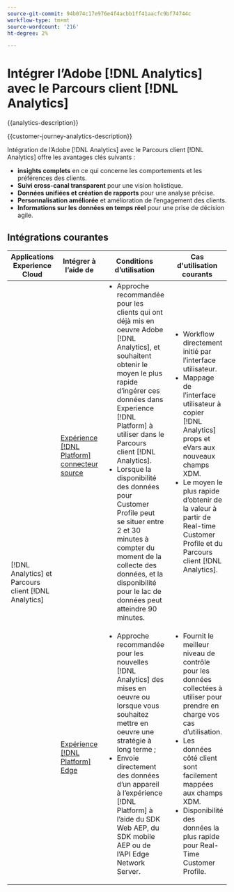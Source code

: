 ```yaml
---
source-git-commit: 94b074c17e976e4f4acbb1ff41aacfc9bf74744c
workflow-type: tm+mt
source-wordcount: '216'
ht-degree: 2%

---
```



# Intégrer l’Adobe [!DNL Analytics] avec le Parcours client [!DNL Analytics]

{{analytics-description}}

{{customer-journey-analytics-description}}

Intégration de l’Adobe [!DNL Analytics] avec le Parcours client [!DNL Analytics] offre les avantages clés suivants :

+ **insights complets** en ce qui concerne les comportements et les préférences des clients.
+ **Suivi cross-canal transparent** pour une vision holistique.
+ **Données unifiées et création de rapports** pour une analyse précise.
+ **Personnalisation améliorée** et amélioration de l’engagement des clients.
+ **Informations sur les données en temps réel** pour une prise de décision agile.

## Intégrations courantes

<table>
    <thead>
        <tr>
            <th>Applications Experience Cloud</th>
            <th>Intégrer à l’aide de</th>
            <th>Conditions d’utilisation</th>
            <th>Cas d'utilisation courants</th>
        </tr>
    </thead>
    <tbody>
        <tr>
            <td rowspan="2">[!DNL Analytics] et Parcours client [!DNL Analytics]</td>
            <td><a href="../../integrations/tutorials/analytics-cja/experience-platform-source-connector.md" target="_blank" rel="noreferrer">Expérience [!DNL Platform] connecteur source</a></td>
            <td>
                <ul style="margin-top: 0;">
                    <li>Approche recommandée pour les clients qui ont déjà mis en oeuvre Adobe [!DNL Analytics], et souhaitent obtenir le moyen le plus rapide d’ingérer ces données dans Experience [!DNL Platform] à utiliser dans le Parcours client [!DNL Analytics].</li>
                    <li>Lorsque la disponibilité des données pour Customer Profile peut se situer entre 2 et 30 minutes à compter du moment de la collecte des données, et la disponibilité pour le lac de données peut atteindre 90 minutes.</li>
                </ul>
            </td>
            <td>
                <ul style="margin-top: 0;">
                    <li>Workflow directement initié par l’interface utilisateur.</li>
                    <li>Mappage de l’interface utilisateur à copier [!DNL Analytics] props et eVars aux nouveaux champs XDM.</li>
                    <li>Le moyen le plus rapide d’obtenir de la valeur à partir de Real-time Customer Profile et du Parcours client [!DNL Analytics].</li>
                </ul>
            </td>
        </tr>
        <tr>
            <td><a href="../../integrations/tutorials/analytics-cja/experience-platform-edge.md" target="_blank" rel="noreferrer">Expérience [!DNL Platform] Edge</a></td>
            <td>
                <ul style="margin-top: 0;">
                    <li>Approche recommandée pour les nouvelles [!DNL Analytics] des mises en oeuvre ou lorsque vous souhaitez mettre en oeuvre une stratégie à long terme ;</li>
                    <li>Envoie directement des données d’un appareil à l’expérience [!DNL Platform] à l’aide du SDK Web AEP, du SDK mobile AEP ou de l’API Edge Network Server.</li>
                </ul>
            </td>
            <td>
                <ul style="margin-top: 0;">
                    <li>Fournit le meilleur niveau de contrôle pour les données collectées à utiliser pour prendre en charge vos cas d’utilisation.</li>
                    <li>Les données côté client sont facilement mappées aux champs XDM.</li>
                    <li>Disponibilité des données la plus rapide pour Real-Time Customer Profile.</li>
                </ul>
            </td>
        </tr>  
    </tbody>          
</table>

